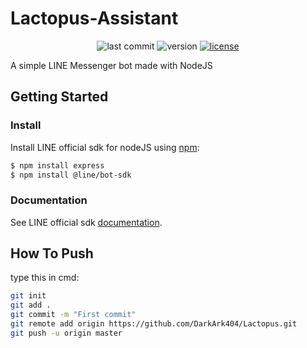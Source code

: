 # Lactopus-Assistant

<p style="text-align: center;">
  <img alt="last commit" src="https://img.shields.io/github/last-commit/DarkArk404/Lactopus.svg?style=for-the-badge" />
  <img alt="version" src="https://img.shields.io/badge/dynamic/json?color=blue&label=version&style=for-the-badge&query=version&url=https%3A%2F%2Fraw.githubusercontent.com%2FDarkArk404%2FLactopus%2Fmaster%2Fpackage.json" />
  
  <a href="  https://github.com/DarkArk404/Lactopus/blob/master/LICENSE" title="license">
    <img alt="license" src="https://img.shields.io/github/license/DarkArk404/Lactopus?style=for-the-badge" />
  </a>
</p>

A simple LINE Messenger bot made with NodeJS

## Getting Started

### Install

Install LINE official sdk for nodeJS using [npm](https://www.npmjs.com/):

``` bash
$ npm install express
$ npm install @line/bot-sdk
```

### Documentation

See LINE official sdk [documentation](https://line.github.io/line-bot-sdk-nodejs/).

## How To Push

type this in cmd:

``` bash
git init
git add .
git commit -m "First commit"
git remote add origin https://github.com/DarkArk404/Lactopus.git
git push -u origin master
```

